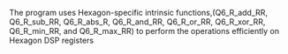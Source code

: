The program uses Hexagon-specific intrinsic functions,(Q6_R_add_RR, Q6_R_sub_RR, Q6_R_abs_R, Q6_R_and_RR, Q6_R_or_RR, Q6_R_xor_RR, Q6_R_min_RR, and Q6_R_max_RR) to perform the operations efficiently on Hexagon DSP registers
